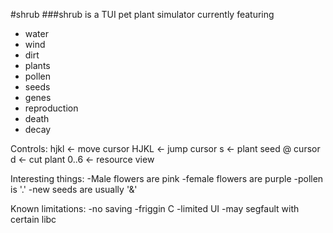 #shrub 
###shrub is a TUI pet plant simulator currently featuring
- water
- wind
- dirt
- plants
- pollen
- seeds
- genes
- reproduction 
- death
- decay

Controls:
hjkl <- move cursor
HJKL <- jump cursor
s    <- plant seed @ cursor
d    <- cut plant
0..6 <- resource view

Interesting things:
-Male flowers are pink
-female flowers are purple
-pollen is '.'
-new seeds are usually '&'


Known limitations:
-no saving
-friggin C
-limited UI
-may segfault with certain libc

